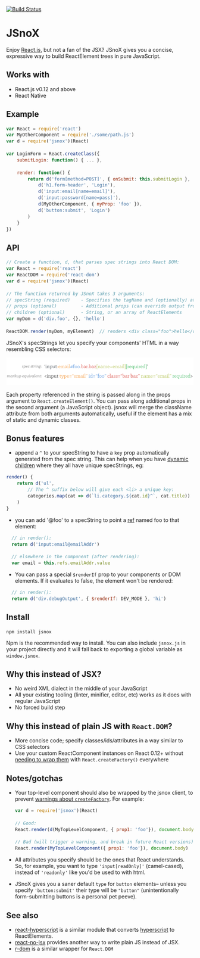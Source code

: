 [![Build Status](https://secure.travis-ci.org/af/JSnoX.png)](http://travis-ci.org/af/JSnoX)

# JSnoX

Enjoy [React.js](http://facebook.github.io/react/), but not a fan of the JSX?
JSnoX gives you a concise, expressive way to build ReactElement trees in pure JavaScript.


## Works with
* React.js v0.12 and above
* React Native


## Example

```js
var React = require('react')
var MyOtherComponent = require('./some/path.js')
var d = require('jsnox')(React)

var LoginForm = React.createClass({
    submitLogin: function() { ... },

    render: function() {
        return d('form[method=POST]', { onSubmit: this.submitLogin },
            d('h1.form-header', 'Login'),
            d('input:email[name=email]'),
            d('input:password[name=pass]'),
            d(MyOtherComponent, { myProp: 'foo' }),
            d('button:submit', 'Login')
        )
    }
})
```


## API

```js
// Create a function, d, that parses spec strings into React DOM:
var React = require('react')
var ReactDOM = require('react-dom')
var d = require('jsnox')(React)

// The function returned by JSnoX takes 3 arguments:
// specString (required)    - Specifies the tagName and (optionally) attributes
// props (optional)         - Additional props (can override output from specString)
// children (optional)      - String, or an array of ReactElements
var myDom = d('div.foo', {}, 'hello')

ReactDOM.render(myDom, myElement)  // renders <div class="foo">hello</div>
```

JSnoX's specStrings let you specify your components' HTML in a way resembling
CSS selectors:

![spec strings](docs/jsnox-specstring.png)

Each property referenced in the string is passed along in the props argument to
`React.createElement()`. You can pass along additional props in the second argument
(a JavaScript object). jsnox will merge the className attribute from both arguments
automatically, useful if the element has a mix of static and dynamic classes.


## Bonus features

* append a `^` to your specString to have a `key` prop automatically generated
from the spec string. This can help when you have [dynamic
children](https://facebook.github.io/react/docs/multiple-components.html#dynamic-children)
where they all have unique specStrings, eg:

```js
render() {
    return d('ul',
        // The ^ suffix below will give each <li> a unique key:
        categories.map(cat => d(`li.category.${cat.id}^`, cat.title))
    )
}
```

* you can add '@foo' to a specString to point
a [ref](http://facebook.github.io/react/docs/more-about-refs.html) named foo
to that element:

```js
  // in render():
  return d('input:email@emailAddr')

  // elsewhere in the component (after rendering):
  var email = this.refs.emailAddr.value
```

* You can pass a special `$renderIf` prop to your components or DOM elements.
  If it evaluates to false, the element won't be rendered:

```js
  // in render():
  return d('div.debugOutput', { $renderIf: DEV_MODE }, 'hi')
```


## Install

```
npm install jsnox
```

Npm is the recommended way to install. You can also include `jsnox.js` in your
project directly and it will fall back to exporting a global variable as
`window.jsnox`.


## Why this instead of JSX?

* No weird XML dialect in the middle of your JavaScript
* All your existing tooling (linter, minifier, editor, etc) works as it does
  with regular JavaScript
* No forced build step


## Why this instead of plain JS with `React.DOM`?

* More concise code; specify classes/ids/attributes in a way similar to CSS selectors
* Use your custom ReactComponent instances on React 0.12+ without [needing
  to wrap them](https://gist.github.com/sebmarkbage/d7bce729f38730399d28)
  with `React.createFactory()` everywhere


## Notes/gotchas

* Your top-level component should also be wrapped by the jsnox client, to
  prevent [warnings about `createFactory`](https://gist.github.com/sebmarkbage/ae327f2eda03bf165261). For example:

  ```js
  var d = require('jsnox')(React)

  // Good:
  React.render(d(MyTopLevelComponent, { prop1: 'foo'}), document.body)

  // Bad (will trigger a warning, and break in future React versions):
  React.render(MyTopLevelComponent({ prop1: 'foo'}), document.body)
  ```

* All attributes you specify should be the ones that React understands. So, for
  example, you want to type `'input[readOnly]'` (camel-cased), instead of
  `'readonly'` like you'd be used to with html.
* JSnoX gives you a saner default `type` for `button` elements– unless you specify
  `'button:submit'` their type will be `"button"` (unintentionally form-submitting
  buttons is a personal pet peeve).


## See also

* [react-hyperscript](https://github.com/mlmorg/react-hyperscript) is a similar
module that converts [hyperscript](https://github.com/dominictarr/hyperscript)
to ReactElements.
* [react-no-jsx](https://github.com/jussi-kalliokoski/react-no-jsx) provides
  another way to write plain JS instead of JSX.
* [r-dom](https://github.com/uber/r-dom) is a similar wrapper for `React.DOM`
